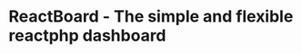 ReactBoard - The simple and flexible reactphp dashboard
=======================================================
